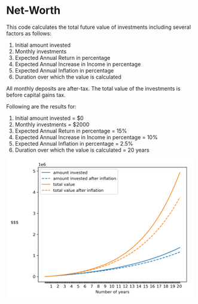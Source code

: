 # Net-Worth

This code calculates the total future value of investments including several factors as follows:
1) Initial amount invested
2) Monthly investments
3) Expected Annual Return in percentage
4) Expected Annual Increase in Income in percentage
5) Expected Annual Inflation in percentage
6) Duration over which the value is calculated

All monthly deposits are after-tax. The total value of the investments is before capital gains tax.

Following are the results for:
1) Initial amount invested = $0
2) Monthly investments = $2000
3) Expected Annual Return in percentage = 15%
4) Expected Annual Increase in Income in percentage = 10%
5) Expected Annual Inflation in percentage = 2.5%
6) Duration over which the value is calculated =  20 years

<img src="https://github.com/architsakhadeo/Net-Worth/blob/main/compoundInterestGraph.png?raw=true" width="500">
